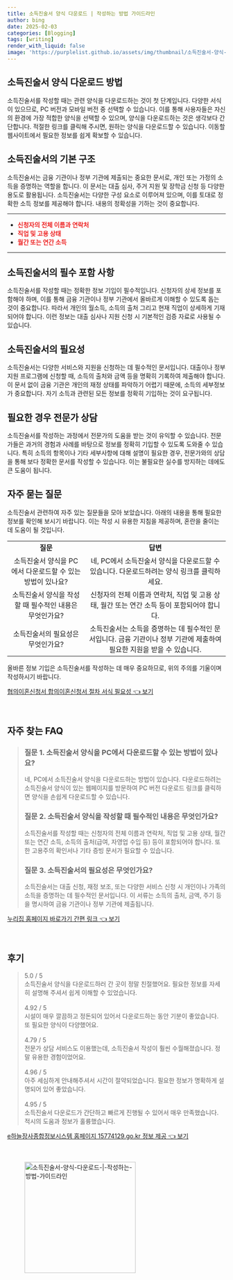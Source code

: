 ```yaml
---
title: 소득진술서 양식 다운로드 | 작성하는 방법 가이드라인
author: bing
date: 2025-02-03
categories: [Blogging]
tags: [writing]
render_with_liquid: false
image: 'https://purplelist.github.io/assets/img/thumbnail/소득진술서-양식-다운로드-|-작성하는-방법-가이드라인.webp'
---
```



<h2 id='소득진술서_다운로드_방법'>소득진술서 양식 다운로드 방법</h2>

<p>소득진술서를 작성할 때는 관련 양식을 다운로드하는 것이 첫 단계입니다. 다양한 서식이 있으므로, PC 버전과 모바일 버전 중 선택할 수 있습니다. 이를 통해 사용자들은 자신의 환경에 가장 적합한 양식을 선택할 수 있으며, 양식을 다운로드하는 것은 생각보다 간단합니다. 적절한 링크를 클릭해 주시면, 원하는 양식을 다운로드할 수 있습니다. 이동할 웹사이트에서 필요한 정보를 쉽게 확보할 수 있습니다.</p>

<h2 id='소득진술서_구조'>소득진술서의 기본 구조</h2>

<p>소득진술서는 금융 기관이나 정부 기관에 제출되는 중요한 문서로, 개인 또는 가정의 소득을 증명하는 역할을 합니다. 이 문서는 대출 심사, 주거 지원 및 장학금 신청 등 다양한 용도로 활용됩니다. 소득진술서는 다양한 구성 요소로 이루어져 있으며, 이를 토대로 정확한 소득 정보를 제공해야 합니다. 내용의 정확성을 기하는 것이 중요합니다.</p>

<hr />

<ul>
    <li><b><span style="color: #ee2323;">신청자의 전체 이름과 연락처</span></b></li>
    <li><b><span style="color: #ee2323;">직업 및 고용 상태</span></b></li>
    <li><b><span style="color: #ee2323;">월간 또는 연간 소득</span></b></li>
</ul>

<hr />

<h2 id='소득진술서_필수_정보'>소득진술서의 필수 포함 사항</h2>

<p>소득진술서를 작성할 때는 정확한 정보 기입이 필수적입니다. 신청자의 상세 정보를 포함해야 하며, 이를 통해 금융 기관이나 정부 기관에서 올바르게 이해할 수 있도록 돕는 것이 중요합니다. 따라서 개인의 월소득, 소득의 출처 그리고 현재 직업이 상세하게 기재되어야 합니다. 이런 정보는 대출 심사나 지원 신청 시 기본적인 검증 자료로 사용될 수 있습니다.</p>

<h2 id='소득진술서의_필요성'>소득진술서의 필요성</h2>

<p>소득진술서는 다양한 서비스와 지원을 신청하는 데 필수적인 문서입니다. 대출이나 정부 지원 프로그램에 신청할 때, 소득의 출처와 금액 등을 명확히 기록하여 제출해야 합니다. 이 문서 없이 금융 기관은 개인의 재정 상태를 파악하기 어렵기 때문에, 소득의 세부정보가 중요합니다. 자기 소득과 관련된 모든 정보를 정확히 기입하는 것이 요구됩니다.</p>

<h2 id='소득진술서_전문가_상담'>필요한 경우 전문가 상담</h2>

<p>소득진술서를 작성하는 과정에서 전문가의 도움을 받는 것이 유익할 수 있습니다. 전문가들은 과거의 경험과 사례를 바탕으로 정보를 정확히 기입할 수 있도록 도와줄 수 있습니다. 특히 소득의 항목이나 기타 세부사항에 대해 설명이 필요한 경우, 전문가와의 상담을 통해 보다 정확한 문서를 작성할 수 있습니다. 이는 불필요한 실수를 방지하는 데에도 큰 도움이 됩니다.</p>

<h2 id='자주_묻는_질문'>자주 묻는 질문</h2>

<p>소득진술서 관련하여 자주 있는 질문들을 모아 보았습니다. 아래의 내용을 통해 필요한 정보를 확인해 보시기 바랍니다. 이는 작성 시 유용한 지침을 제공하며, 혼란을 줄이는 데 도움이 될 것입니다.</p>

<table>
    <tr>
        <td style="text-align: center; height: 17px;"><b>질문</b></td>
        <td style="text-align: center; height: 17px;"><b>답변</b></td>
    </tr>
    <tr>
        <td style="text-align: center; height: 17px;">소득진술서 양식을 PC에서 다운로드할 수 있는 방법이 있나요?</td>
        <td style="text-align: center; height: 17px;">네, PC에서 소득진술서 양식을 다운로드할 수 있습니다. 다운로드하려는 양식 링크를 클릭하세요.</td>
    </tr>
    <tr>
        <td style="text-align: center; height: 17px;">소득진술서 양식을 작성할 때 필수적인 내용은 무엇인가요?</td>
        <td style="text-align: center; height: 17px;">신청자의 전체 이름과 연락처, 직업 및 고용 상태, 월간 또는 연간 소득 등이 포함되어야 합니다.</td>
    </tr>
    <tr>
        <td style="text-align: center; height: 17px;">소득진술서의 필요성은 무엇인가요?</td>
        <td style="text-align: center; height: 17px;">소득진술서는 소득을 증명하는 데 필수적인 문서입니다. 금융 기관이나 정부 기관에 제출하여 필요한 지원을 받을 수 있습니다.</td>
    </tr>
</table>

<p>올바른 정보 기입은 소득진술서를 작성하는 데 매우 중요하므로, 위의 주의를 기울이며 작성하시기 바랍니다.</p>


<p><a class="click-button" title="협의이혼신청서 합의이혼신청서 절차 서식 필요성" href="https://purplelist.github.io/posts/%ED%98%91%EC%9D%98%EC%9D%B4%ED%98%BC%EC%8B%A0%EC%B2%AD%EC%84%9C-%ED%95%A9%EC%9D%98%EC%9D%B4%ED%98%BC%EC%8B%A0%EC%B2%AD%EC%84%9C-%EC%A0%88%EC%B0%A8-%EC%84%9C%EC%8B%9D-%ED%95%84%EC%9A%94%EC%84%B1/" rel="dofollow">협의이혼신청서 합의이혼신청서 절차 서식 필요성 👈 보기</a></p><br>
<h2 id='자주_찾는_FAQ'>자주 찾는 FAQ</h2>
<div itemscope="" itemtype="https://schema.org/FAQPage"> 
<blockquote> 
<div itemscope="" itemprop="mainEntity" itemtype="https://schema.org/Question"> 
<h3 itemprop="name">질문 1. 소득진술서 양식을 PC에서 다운로드할 수 있는 방법이 있나요?</h3> 
<div itemscope="" itemprop="acceptedAnswer" itemtype="https://schema.org/Answer"> 
<span itemprop="text"> 
<p>네, PC에서 소득진술서 양식을 다운로드하는 방법이 있습니다. 다운로드하려는 소득진술서 양식이 있는 웹페이지를 방문하여 PC 버전 다운로드 링크를 클릭하면 양식을 손쉽게 다운로드할 수 있습니다.</p> 
</span> 
</div> 
</div> 
<div itemscope="" itemprop="mainEntity" itemtype="https://schema.org/Question"> 
<h3 itemprop="name">질문 2. 소득진술서 양식을 작성할 때 필수적인 내용은 무엇인가요?</h3> 
<div itemscope="" itemprop="acceptedAnswer" itemtype="https://schema.org/Answer"> 
<span itemprop="text"> 
<p>소득진술서를 작성할 때는 신청자의 전체 이름과 연락처, 직업 및 고용 상태, 월간 또는 연간 소득, 소득의 출처(급여, 자영업 수입 등) 등이 포함되어야 합니다. 또한 고용주의 확인서나 기타 증빙 문서가 필요할 수 있습니다.</p> 
</span> 
</div> 
</div> 
<div itemscope="" itemprop="mainEntity" itemtype="https://schema.org/Question"> 
<h3 itemprop="name">질문 3. 소득진술서의 필요성은 무엇인가요?</h3> 
<div itemscope="" itemprop="acceptedAnswer" itemtype="https://schema.org/Answer"> 
<span itemprop="text"> 
<p>소득진술서는 대출 신청, 재정 보조, 또는 다양한 서비스 신청 시 개인이나 가족의 소득을 증명하는 데 필수적인 문서입니다. 이 서류는 소득의 출처, 금액, 주기 등을 명시하여 금융 기관이나 정부 기관에 제출됩니다.</p> 
</span> 
</div> 
</div> 
</blockquote> 
</div>
<p><a class="click-button" title="누리집 홈페이지 바로가기 간편 링크" href="https://purplelist.github.io/posts/%EB%88%84%EB%A6%AC%EC%A7%91-%ED%99%88%ED%8E%98%EC%9D%B4%EC%A7%80-%EB%B0%94%EB%A1%9C%EA%B0%80%EA%B8%B0-%EA%B0%84%ED%8E%B8-%EB%A7%81%ED%81%AC/" rel="dofollow">누리집 홈페이지 바로가기 간편 링크 👈 보기</a></p><br>
<h2 id='후기'>후기</h2>
<div itemscope itemtype="https://schema.org/Product">
  <blockquote>
  <div itemprop="review" itemscope itemtype="https://schema.org/Review">
      <div itemprop="reviewRating" itemscope itemtype="https://schema.org/Rating"> <span itemprop="ratingValue">5.0</span> / <span itemprop="bestRating">5</span> </div>
      <span itemprop="reviewBody">소득진술서 양식을 다운로드하러 간 곳이 정말 친절했어요. 필요한 정보를 자세히 설명해 주셔서 쉽게 이해할 수 있었습니다.</span>
  </div>
  <br>
  <div itemprop="review" itemscope itemtype="https://schema.org/Review">
      <div itemprop="reviewRating" itemscope itemtype="https://schema.org/Rating"> <span itemprop="ratingValue">4.92</span> / <span itemprop="bestRating">5</span> </div>
      <span itemprop="reviewBody">시설이 매우 깔끔하고 정돈되어 있어서 다운로드하는 동안 기분이 좋았습니다. 또 필요한 양식이 다양했어요.</span>
  </div>
  <br>
  <div itemprop="review" itemscope itemtype="https://schema.org/Review">
      <div itemprop="reviewRating" itemscope itemtype="https://schema.org/Rating"> <span itemprop="ratingValue">4.79</span> / <span itemprop="bestRating">5</span> </div>
      <span itemprop="reviewBody">전문가 상담 서비스도 이용했는데, 소득진술서 작성이 훨씬 수월해졌습니다. 정말 유용한 경험이었어요.</span>
  </div>
  <br>
  <div itemprop="review" itemscope itemtype="https://schema.org/Review">
      <div itemprop="reviewRating" itemscope itemtype="https://schema.org/Rating"> <span itemprop="ratingValue">4.96</span> / <span itemprop="bestRating">5</span> </div>
      <span itemprop="reviewBody">아주 세심하게 안내해주셔서 시간이 절약되었습니다. 필요한 정보가 명확하게 설명되어 있어 좋았습니다.</span>
  </div>
  <br>
  <div itemprop="review" itemscope itemtype="https://schema.org/Review">
      <div itemprop="reviewRating" itemscope itemtype="https://schema.org/Rating"> <span itemprop="ratingValue">4.95</span> / <span itemprop="bestRating">5</span> </div>
      <span itemprop="reviewBody">소득진술서 다운로드가 간단하고 빠르게 진행될 수 있어서 매우 만족했습니다. 적시의 도움과 정보가 훌륭했습니다.</span>
  </div>
  </blockquote>
</div>
<p><a class="click-button" title="e하늘장사종합정보시스템 홈페이지 15774129.go.kr 정보 제공" href="https://purplelist.github.io/posts/e%ED%95%98%EB%8A%98%EC%9E%A5%EC%82%AC%EC%A2%85%ED%95%A9%EC%A0%95%EB%B3%B4%EC%8B%9C%EC%8A%A4%ED%85%9C-%ED%99%88%ED%8E%98%EC%9D%B4%EC%A7%80-15774129.go.kr-%EC%A0%95%EB%B3%B4-%EC%A0%9C%EA%B3%B5/" rel="dofollow">e하늘장사종합정보시스템 홈페이지 15774129.go.kr 정보 제공 👈 보기</a></p><br>
<figure class="image"><img src="https://purplelist.github.io/assets/img/thumbnail/소득진술서-양식-다운로드-|-작성하는-방법-가이드라인.webp" alt="소득진술서-양식-다운로드-|-작성하는-방법-가이드라인" width="256" height="256"></figure>